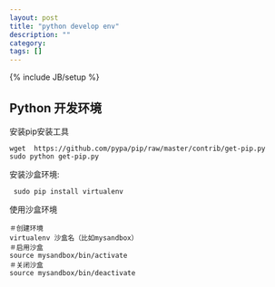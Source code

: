 ```yaml
---
layout: post
title: "python develop env"
description: ""
category: 
tags: []
---
```

{% include JB/setup %}


## Python 开发环境
安装pip安装工具

	wget  https://github.com/pypa/pip/raw/master/contrib/get-pip.py
	sudo python get-pip.py

安装沙盒环境:
     
     sudo pip install virtualenv
  
使用沙盒环境

	＃创建环境
	virtualenv 沙盒名（比如mysandbox）
	＃启用沙盒
	source mysandbox/bin/activate
	＃关闭沙盒
	source mysandbox/bin/deactivate
